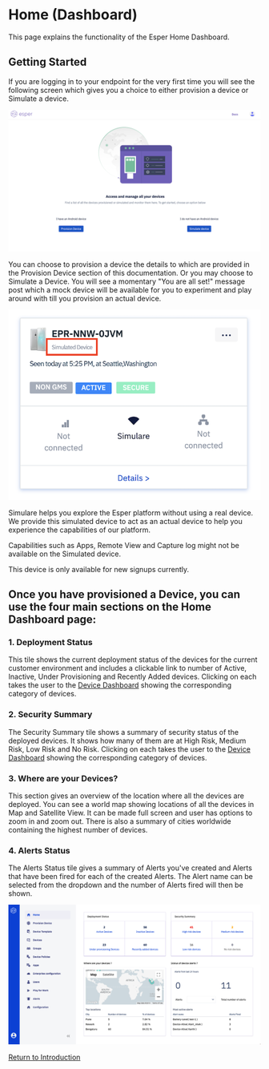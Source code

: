 # Home (Dashboard)

This page explains the functionality of the Esper Home Dashboard.

## Getting Started

If you are logging in to your endpoint for the very first time you will see the following screen which gives you a choice to either provision a device or Simulate a device.

![Simulare](../images/simulare-1.png)

You can choose to provision a device the details to which are provided in the Provision Device section of this documentation. Or you may choose to Simulate a Device. You will see a momentary "You are all set!" message post which a mock device will be available for you to experiment and play around with till you provision an actual device.

![Simulare](../images/simulare-2.png)

Simulare helps you explore the Esper platform without using a real device. We provide this simulated device to act as an actual device to help you experience the capabilities of our platform.

Capabilities such as Apps, Remote View and Capture log might not be available on the Simulated device.

This device is only available for new signups currently.

## Once you have provisioned a Device, you can use the four main sections on the Home Dashboard page:

### 1. Deployment Status

This tile shows the current deployment status of the devices for the current customer environment and includes a clickable link to number of Active, Inactive, Under Provisioning and Recently Added devices. Clicking on each takes the user to the [Device Dashboard](../../console.md#devices) showing the corresponding category of devices.

### 2. Security Summary

The Security Summary tile shows a summary of security status of the deployed devices. It shows how many of them are at High Risk, Medium Risk, Low Risk and No Risk. Clicking on each takes the user to the [Device Dashboard](../device-management/index.md) showing the corresponding category of devices.

### 3. Where are your Devices?

This section gives an overview of the location where all the devices are deployed. You can see a world map showing locations of all the devices in Map and Satellite View. It can be made full screen and user has options to zoom in and zoom out. There is also a summary of cities worldwide containing the highest number of devices.

### 4. Alerts Status

The Alerts Status tile gives a summary of Alerts you've created and Alerts that have been fired for each of the created Alerts. The Alert name can be selected from the dropdown and the number of Alerts fired will then be shown.

![Home Dashboard](../../assets/OLD_DASHBOARD/01.png)

[Return to Introduction](../../console.md)
